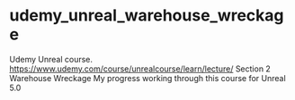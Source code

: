 # udemy_unreal_warehouse_wreckage
Udemy Unreal course.
https://www.udemy.com/course/unrealcourse/learn/lecture/
Section 2 Warehouse Wreckage
My progress working through this course for Unreal 5.0
